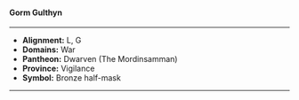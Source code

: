 #### Gorm Gulthyn
___

- **Alignment:** L, G
- **Domains:** War
- **Pantheon:** Dwarven (The Mordinsamman)
- **Province:** Vigilance
- **Symbol:** Bronze half-mask
___
